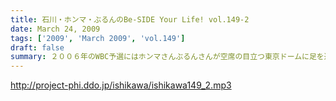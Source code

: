 ```yaml
---
title: 石川・ホンマ・ぶるんのBe-SIDE Your Life! vol.149-2
date: March 24, 2009
tags: ['2009', 'March 2009', 'vol.149']
draft: false
summary: ２００６年のWBC予選にはホンマさんぶるんさんが空席の目立つ東京ドームに足を運んでいたようないないような・・・そんな「くだり」から早２年以上が経過のビーサイです。NAMAE
---
```


http://project-phi.ddo.jp/ishikawa/ishikawa149_2.mp3